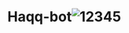 # Haqq-bot![12345](https://user-images.githubusercontent.com/45524333/195110103-6f158bf5-1be6-464a-91e1-47e7a28c255f.png)
